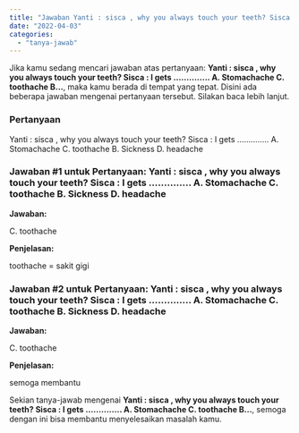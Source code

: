 ```yaml
---
title: "Jawaban Yanti : sisca , why you always touch your teeth? Sisca : I gets ………….. A. Stomachache C. toothache B..."
date: "2022-04-03"
categories: 
  - "tanya-jawab"
---
```


Jika kamu sedang mencari jawaban atas pertanyaan: **Yanti : sisca , why you always touch your teeth? Sisca : I gets ………….. A. Stomachache C. toothache B...**, maka kamu berada di tempat yang tepat. Disini ada beberapa jawaban mengenai pertanyaan tersebut. Silakan baca lebih lanjut.

### Pertanyaan

Yanti : sisca , why you always touch your teeth? Sisca : I gets ………….. A. Stomachache C. toothache B. Sickness D. headache​

### Jawaban #1 untuk Pertanyaan: Yanti : sisca , why you always touch your teeth? Sisca : I gets ………….. A. Stomachache C. toothache B. Sickness D. headache​

**Jawaban:**

C. toothache

**Penjelasan:**

toothache = sakit gigi

### Jawaban #2 untuk Pertanyaan: Yanti : sisca , why you always touch your teeth? Sisca : I gets ………….. A. Stomachache C. toothache B. Sickness D. headache​

**Jawaban:**

C. toothache

**Penjelasan:**

semoga membantu

Sekian tanya-jawab mengenai **Yanti : sisca , why you always touch your teeth? Sisca : I gets ………….. A. Stomachache C. toothache B...**, semoga dengan ini bisa membantu menyelesaikan masalah kamu.
